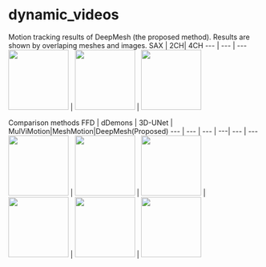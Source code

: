 # dynamic_videos
Motion tracking results of DeepMesh (the proposed method). Results are shown by overlaping meshes and images.
SAX | 2CH| 4CH 
--- | --- | --- 
<img src="https://github.com/qmeng99/dynamic_videos/blob/main/gifs/sa_mid_pred.gif" width="120" height="120" /> | <img src="https://github.com/qmeng99/dynamic_videos/blob/main/gifs/la_2ch_pred.gif" width="120" height="120" /> | <img src="https://github.com/qmeng99/dynamic_videos/blob/main/gifs/la_4ch_pred.gif" width="120" height="120" /> 

Comparison methods
FFD | dDemons | 3D-UNet | MulViMotion|MeshMotion|DeepMesh(Proposed)
--- | --- | --- | ---| --- | ---
<img src="https://github.com/qmeng99/dynamic_videos/blob/main/gifs/FFD_crop.gif" width="120" height="120" /> | <img src="https://github.com/qmeng99/dynamic_videos/blob/main/gifs/dDemons_crop.gif" width="120" height="120" /> | <img src="https://github.com/qmeng99/dynamic_videos/blob/main/gifs/3DUnet_crop.gif" width="120" height="120" /> | <img src="https://github.com/qmeng99/dynamic_videos/blob/main/gifs/MulviMotion_crop.gif" width="120" height="120" /> | <img src="https://github.com/qmeng99/dynamic_videos/blob/main/gifs/MeshMotion_crop.gif" width="120" height="120" /> | <img src="https://github.com/qmeng99/dynamic_videos/blob/main/gifs/DeepMesh_crop.gif" width="120" height="120" />


